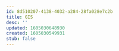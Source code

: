 ```yaml
---
id: 8d510207-4138-4032-a284-28fa028e7c2b
title: GIS
desc: ''
updated: 1605030648930
created: 1605030549931
stub: false
---
```




